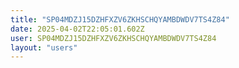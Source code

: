 ```yaml
---
title: "SP04MDZJ15DZHFXZV6ZKHSCHQYAMBDWDV7TS4Z84"
date: 2025-04-02T22:05:01.602Z
user: SP04MDZJ15DZHFXZV6ZKHSCHQYAMBDWDV7TS4Z84
layout: "users"
---
```

    